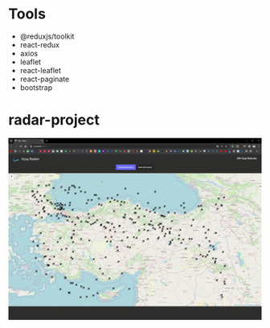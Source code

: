 # Tools

- @reduxjs/toolkit
- react-redux
- axios
- leaflet
- react-leaflet
- react-paginate
- bootstrap

# radar-project

![](radar-project.gif)

